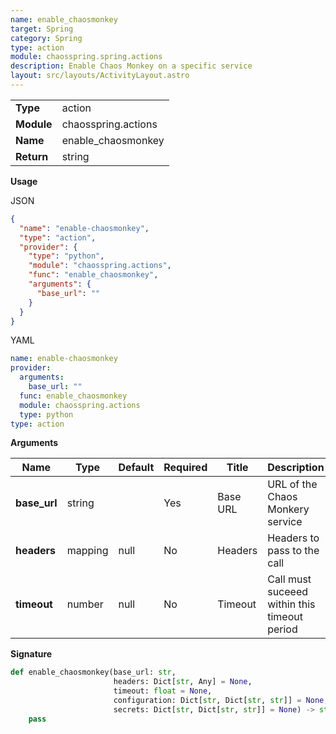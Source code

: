 ```yaml
---
name: enable_chaosmonkey
target: Spring
category: Spring
type: action
module: chaosspring.spring.actions
description: Enable Chaos Monkey on a specific service
layout: src/layouts/ActivityLayout.astro
---
```


|            |                     |
| ---------- | ------------------- |
| **Type**   | action              |
| **Module** | chaosspring.actions |
| **Name**   | enable_chaosmonkey  |
| **Return** | string              |

**Usage**

JSON

```json
{
  "name": "enable-chaosmonkey",
  "type": "action",
  "provider": {
    "type": "python",
    "module": "chaosspring.actions",
    "func": "enable_chaosmonkey",
    "arguments": {
      "base_url": ""
    }
  }
}
```

YAML

```yaml
name: enable-chaosmonkey
provider:
  arguments:
    base_url: ""
  func: enable_chaosmonkey
  module: chaosspring.actions
  type: python
type: action
```

**Arguments**

| Name         | Type    | Default | Required | Title    | Description                                  |
| ------------ | ------- | ------- | -------- | -------- | -------------------------------------------- |
| **base_url** | string  |         | Yes      | Base URL | URL of the Chaos Monkery service             |
| **headers**  | mapping | null    | No       | Headers  | Headers to pass to the call                  |
| **timeout**  | number  | null    | No       | Timeout  | Call must suceeed within this timeout period |

**Signature**

```python
def enable_chaosmonkey(base_url: str,
                       headers: Dict[str, Any] = None,
                       timeout: float = None,
                       configuration: Dict[str, Dict[str, str]] = None,
                       secrets: Dict[str, Dict[str, str]] = None) -> str:
    pass
```

